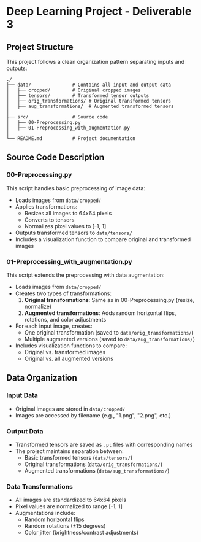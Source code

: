 # Deep Learning Project - Deliverable 3

## Project Structure

This project follows a clean organization pattern separating inputs and outputs:

```
./
├── data/               # Contains all input and output data
│   ├── cropped/        # Original cropped images
│   ├── tensors/        # Transformed tensor outputs
│   ├── orig_transformations/ # Original transformed tensors
│   ├── aug_transformations/  # Augmented transformed tensors
│
├── src/                # Source code
│   ├── 00-Preprocessing.py
│   ├── 01-Preprocessing_with_augmentation.py
│
└── README.md           # Project documentation
```

## Source Code Description

### 00-Preprocessing.py

This script handles basic preprocessing of image data:

- Loads images from `data/cropped/`
- Applies transformations:
  - Resizes all images to 64x64 pixels
  - Converts to tensors
  - Normalizes pixel values to [-1, 1]
- Outputs transformed tensors to `data/tensors/`
- Includes a visualization function to compare original and transformed images

### 01-Preprocessing_with_augmentation.py

This script extends the preprocessing with data augmentation:

- Loads images from `data/cropped/`
- Creates two types of transformations:
  1. **Original transformations**: Same as in 00-Preprocessing.py (resize, normalize)
  2. **Augmented transformations**: Adds random horizontal flips, rotations, and color adjustments
- For each input image, creates:
  - One original transformation (saved to `data/orig_transformations/`)
  - Multiple augmented versions (saved to `data/aug_transformations/`)
- Includes visualization functions to compare:
  - Original vs. transformed images
  - Original vs. all augmented versions

## Data Organization

### Input Data
- Original images are stored in `data/cropped/`
- Images are accessed by filename (e.g., "1.png", "2.png", etc.)

### Output Data
- Transformed tensors are saved as `.pt` files with corresponding names
- The project maintains separation between:
  - Basic transformed tensors (`data/tensors/`)
  - Original transformations (`data/orig_transformations/`)
  - Augmented transformations (`data/aug_transformations/`)

### Data Transformations
- All images are standardized to 64x64 pixels
- Pixel values are normalized to range [-1, 1]
- Augmentations include:
  - Random horizontal flips
  - Random rotations (±15 degrees)
  - Color jitter (brightness/contrast adjustments)